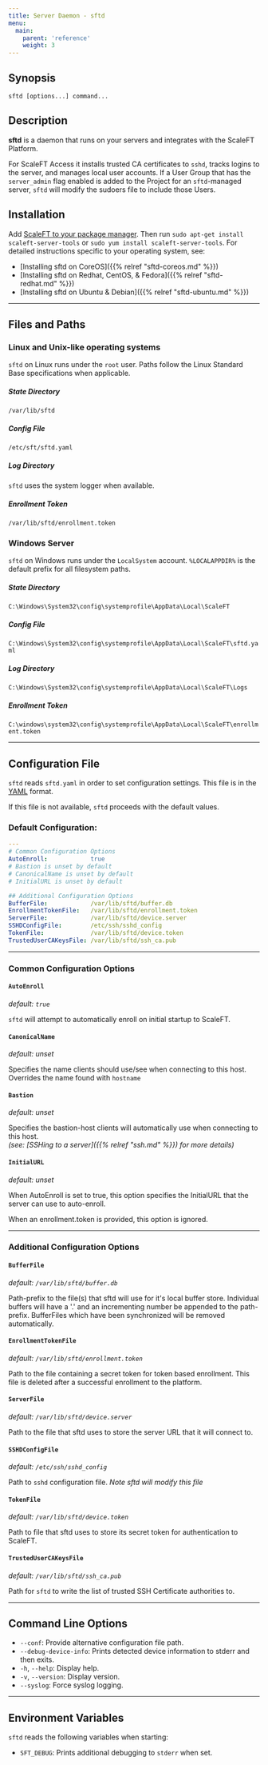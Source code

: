 ```yaml
---
title: Server Daemon - sftd
menu:
  main:
    parent: 'reference'
    weight: 3
---
```


## Synopsis

    sftd [options...] command...

## Description

**sftd** is a daemon that runs on your servers and integrates with the ScaleFT Platform.

For ScaleFT Access it installs trusted CA certificates to `sshd`, tracks logins to the server,
and manages local user accounts. If a User Group that has the `server_admin` flag enabled is
added to the Project for an `sftd`-managed server, `sftd` will modify the sudoers file to
include those Users.

## Installation

Add [ScaleFT to your package manager](/docs/linux-package-manager). Then run `sudo apt-get install scaleft-server-tools` or `sudo yum install scaleft-server-tools`. For detailed instructions specific to your operating system, see:

- [Installing sftd on CoreOS]({{% relref "sftd-coreos.md" %}})
- [Installing sftd on Redhat, CentOS, & Fedora]({{% relref "sftd-redhat.md" %}})
- [Installing sftd on Ubuntu & Debian]({{% relref "sftd-ubuntu.md" %}})

***
## Files and Paths

### Linux and Unix-like operating systems

`sftd` on Linux runs under the `root` user.  Paths follow the Linux Standard Base specifications when applicable. 

##### State Directory

`/var/lib/sftd`

##### Config File

`/etc/sft/sftd.yaml`

##### Log Directory

`sftd` uses the system logger when available.

##### Enrollment Token

`/var/lib/sftd/enrollment.token`

### Windows Server

`sftd` on Windows runs under the `LocalSystem` account. `%LOCALAPPDIR%` is the default prefix for all filesystem paths.

##### State Directory

`C:\Windows\System32\config\systemprofile\AppData\Local\ScaleFT`

##### Config File

`C:\Windows\System32\config\systemprofile\AppData\Local\ScaleFT\sftd.yaml`

##### Log Directory

`C:\Windows\System32\config\systemprofile\AppData\Local\ScaleFT\Logs`

##### Enrollment Token

`C:\windows\system32\config\systemprofile\AppData\Local\ScaleFT\enrollment.token`

***
## Configuration File

`sftd` reads `sftd.yaml` in order to set configuration settings.  This file is in the [YAML](http://yaml.org/) format.

If this file is not available, `sftd` proceeds with the default values.

### Default Configuration:

```yaml
---
# Common Configuration Options
AutoEnroll:            true
# Bastion is unset by default 
# CanonicalName is unset by default
# InitialURL is unset by default

## Additional Configuration Options
BufferFile:            /var/lib/sftd/buffer.db
EnrollmentTokenFile:   /var/lib/sftd/enrollment.token
ServerFile:            /var/lib/sftd/device.server
SSHDConfigFile:        /etc/ssh/sshd_config
TokenFile:             /var/lib/sftd/device.token
TrustedUserCAKeysFile: /var/lib/sftd/ssh_ca.pub
```
***
### Common Configuration Options
#### **`AutoEnroll`**
 _default: `true`_

`sftd` will attempt to automatically enroll on initial startup to ScaleFT. 

#### **`CanonicalName`**
_default: unset_

Specifies the name clients should use/see when connecting to this host.
Overrides the name found with `hostname`

#### **`Bastion`**
_default: unset_

Specifies the bastion-host clients will automatically use when connecting to
this host.  
*(see: [SSHing to a server]({{% relref "ssh.md" %}}) for more details)*

#### **`InitialURL`**
_default: unset_

When AutoEnroll is set to true, this option specifies the InitialURL that the server can use to auto-enroll.

When an enrollment.token is provided, this option is ignored. 

***
### Additional Configuration Options

#### **`BufferFile`**
_default: `/var/lib/sftd/buffer.db`_

Path-prefix to the file(s) that sftd will use for it's local buffer store. 
Individual buffers will have a '.' and an incrementing number be appended to
the path-prefix. BufferFiles which have been synchronized will be removed
automatically.

#### **`EnrollmentTokenFile`**
_default: `/var/lib/sftd/enrollment.token`_

Path to the file containing a secret token for token based enrollment. This
file is deleted after a successful enrollment to the platform.


#### **`ServerFile`**
_default: `/var/lib/sftd/device.server`_

Path to the file that sftd uses to store the server URL that it will connect to.

#### **`SSHDConfigFile`**
_default: `/etc/ssh/sshd_config`_

Path to `sshd` configuration file. *Note sftd will modify this file*

#### **`TokenFile`**
_default: `/var/lib/sftd/device.token`_

Path to file that sftd uses to store its secret token for authentication to ScaleFT.

#### **`TrustedUserCAKeysFile`**
_default: `/var/lib/sftd/ssh_ca.pub`_

Path for `sftd` to write the list of trusted SSH Certificate authorities to.

***
## Command Line Options

* `--conf`: Provide alternative configuration file path.
* `--debug-device-info`: Prints detected device information to stderr and then exits.
* `-h`, `--help`: Display help.
* `-v`, `--version`: Display version.
* `--syslog`: Force syslog logging.

***
## Environment Variables

`sftd` reads the following variables when starting:

  * `SFT_DEBUG`:
    Prints additional debugging to `stderr` when set.
